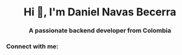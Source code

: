 <h1 align="center">Hi 👋, I'm Daniel Navas Becerra</h1>
<h3 align="center">A passionate backend developer from Colombia</h3>

<h3 align="left">Connect with me:</h3>
<p align="left">
</p>
